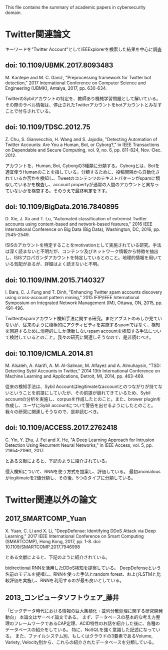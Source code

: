 This file contains the summary of academic papers in cybersecurity domain.

# Twitter関連論文

キーワードを"Twitter Account"としてIEEExplorerを検索した結果を中心に調査


## doi: 10.1109/UBMK.2017.8093483


M. Kantepe and M. C. Ganiz, "Preprocessing framework for Twitter bot detection," 2017 International Conference on Computer Science and Engineering (UBMK), Antalya, 2017, pp. 630-634.

TwitterのSybilアカウントの特定を、教師あり機械学習問題として解いている。その際のラベル情報は、停止されたTwitterアカウントをbotアカウントとみなすことで付与されている。


## doi: 10.1109/TDSC.2012.75

Z. Chu, S. Gianvecchio, H. Wang and S. Jajodia, "Detecting Automation of Twitter Accounts: Are You a Human, Bot, or Cyborg?," in IEEE Transactions on Dependable and Secure Computing, vol. 9, no. 6, pp. 811-824, Nov.-Dec. 2012.

アカウントを、Human, Bot, Cyborgの3種類に分類する。Cyborgとは、Botを適宜使うHumanのことを指している。分類するために、投稿間隔から自動化されているか否かを検知し、Tweetのコンテンツのテキストパターンがspamに類似しているかを検査し、account propertyが通常の人間のアカウントと異なっていないかを検査する。そのうえで最終判定を下す。



## doi: 10.1109/BigData.2016.7840895

D. Xie, J. Xu and T. Lu, "Automated classification of extremist Twitter accounts using content-based and network-based features," 2016 IEEE International Conference on Big Data (Big Data), Washington, DC, 2016, pp. 2545-2549.

ISISのアカウントを特定することをmotivationとして実施されている研究。手法は深く読まないと不明だが、コンテンツ及びネットワーク情報から特徴を抽出し、ISISプロパガンダアカウントを特定しているとのこと。地理的情報を用いている気配があるが、詳細はよく読まないと不明。



## doi: 10.1109/INM.2015.7140327

I. Bara, C. J. Fung and T. Dinh, "Enhancing Twitter spam accounts discovery using cross-account pattern mining," 2015 IFIP/IEEE International Symposium on Integrated Network Management (IM), Ottawa, ON, 2015, pp. 491-496.

Twitterのspamアカウント検知手法に関する研究。まだアブストのみしか見ていないが、従来のように積極的にアクティビティを実施するspamではなく、検知を回避するために消極的にしか活動しないspam accountを検知する手法について検討しているとのこと。我々の研究に関連しそうなので、是非読むべき。



## doi: 10.1109/ICMLA.2014.81

M. Alsaleh, A. Alarifi, A. M. Al-Salman, M. Alfayez and A. Almuhaysin, "TSD: Detecting Sybil Accounts in Twitter," 2014 13th International Conference on Machine Learning and Applications, Detroit, MI, 2014, pp. 463-469.

従来の検知手法は、Sybil Accountはlegitimateなaccountとのつながりが持てないということを前提にしていたが、その前提が崩れてきているため、Sybil accountの分析を実施し、corpusを作成したとのこと。また、brower pluginを作成し、ユーザにSybil accountについて警告を出せるようにしたとのこと。我々の研究に関連しそうなので、是非読むべき。


## doi: 10.1109/ACCESS.2017.2762418

C. Yin, Y. Zhu, J. Fei and X. He, "A Deep Learning Approach for Intrusion Detection Using Recurrent Neural Networks," in IEEE Access, vol. 5, pp. 21954-21961, 2017.

とある文献によると、下記のように紹介されている。

侵入検知について、RNNを使う方式を提案し、評価している。
最初anomalousかlegitimateを2値分類し、その後、5つのタイプに分類している。









# Twitter関連以外の論文


## 2017_SMARTCOMP_Yuan

X. Yuan, C. Li and X. Li, "DeepDefense: Identifying DDoS Attack via Deep Learning," 2017 IEEE International Conference on Smart Computing (SMARTCOMP), Hong Kong, 2017, pp. 1-8.
doi: 10.1109/SMARTCOMP.2017.7946998

とある文献によると、下記のように紹介されている。

bidirectional RNNを活用したDDoS検知を提案している。
DeepDefenseという名前のモデルを提唱し、RNNを使った手法とrandom forest、およびLSTMと比較評価を実施し、RNNを利用するのが最も良いとしている。

## 2013_コンピュータソフトウェア_藤井

「ビッグデータ時代における情報の巨大集積化・並列分散処理に関する研究開発動向」
本論文はサーベイ論文である。
まず、データベースの基本的な考え方整理のフレームワークであるCAP定理、ACID特性のお話を紹介した後に、各種のデータベースの紹介をしている。
特に、NoSQLを強く意識した記述になっている。
また、ファイルシステム別、もしくはクラウドの3要素であるVolume, Variety, Velocity別から、これらの紹介されたデータベースを分類している。




